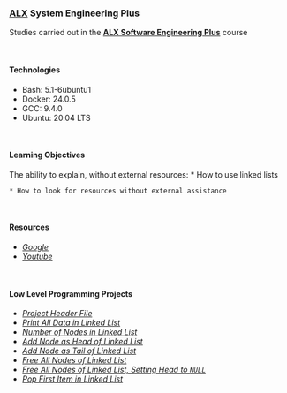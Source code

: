 ### [ALX](https://www.alxafrica.com/) System Engineering Plus

Studies carried out in the **[ALX Software Engineering Plus](https://www.alxafrica.com/software-engineering-plus/)** course

<br />

#### Technologies

* Bash:     5.1-6ubuntu1
* Docker:   24.0.5
* GCC:      9.4.0
* Ubuntu:   20.04 LTS

<br />

#### Learning Objectives

The ability to explain, without external resources:
    * How to use linked lists

    * How to look for resources without external assistance

<br />

#### Resources

* _[Google](https://google.com)_
* _[Youtube](https://youtube.com)_

<br />

#### Low Level Programming Projects

* _[Project Header File](lists.h)_
* _[Print All Data in Linked List](0-print_listint.c)_
* _[Number of Nodes in Linked List](1-listint_len.c)_
* _[Add Node as Head of Linked List](2-add_nodeint.c)_
* _[Add Node as Tail of Linked List](3-add_nodeint_end.c)_
* _[Free All Nodes of Linked List](4-free_listint.c)_
* _[Free All Nodes of Linked List, Setting Head to `NULL`](5-free_listint2.c)_
* _[Pop First Item in Linked List](6-pop_listint.c)_

<br />


